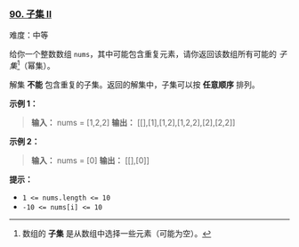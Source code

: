 ### [90\. 子集 II](https://leetcode.cn/problems/subsets-ii/)

难度：中等

给你一个整数数组 `nums`，其中可能包含重复元素，请你返回该数组所有可能的 _子集_[^1]（幂集）。

解集 **不能** 包含重复的子集。返回的解集中，子集可以按 **任意顺序** 排列。

**示例 1：**

> **输入：** nums = [1,2,2]
> **输出：** \[[],[1],[1,2],[1,2,2],[2],[2,2]]

**示例 2：**

> **输入：** nums = [0]
> **输出：** \[[],[0]]

**提示：**

- `1 <= nums.length <= 10`
- `-10 <= nums[i] <= 10`

[^1]: 数组的 **子集** 是从数组中选择一些元素（可能为空）。
